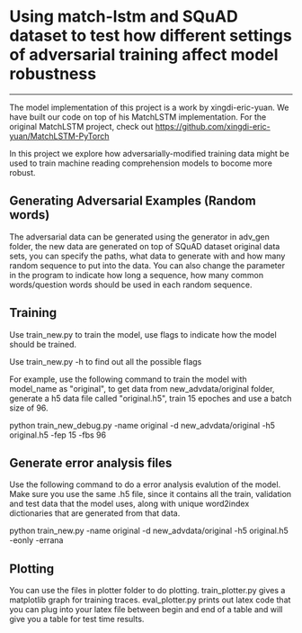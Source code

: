 # Using match-lstm and SQuAD dataset to test how different settings of adversarial training affect model robustness
--------------------------------------------------------------------------------
The model implementation of this project is a work by xingdi-eric-yuan. We have built our code on top of his MatchLSTM implementation.
For the original MatchLSTM project, check out https://github.com/xingdi-eric-yuan/MatchLSTM-PyTorch

In this project we explore how adversarially-modified training data might be used to train machine reading comprehension models to bocome more robust.

## Generating Adversarial Examples (Random words)

The adversarial data can be generated using the generator in adv_gen folder, the new data are generated on top of SQuAD dataset original data sets, you can specify the paths, what data to generate with and how many random sequence to put into the data. You can also change the parameter in the program to indicate how long a sequence, how many common words/question words should be used in each random sequence.

## Training

Use train_new.py to train the model, use flags to indicate how the model should be trained.

Use train_new.py -h to find out all the possible flags

For example, use the following command to train the model with model_name as "original", to get data from new_advdata/original folder, generate a h5 data file called "original.h5", train 15 epoches and use a batch size of 96.

python train_new_debug.py -name original -d new_advdata/original -h5 original.h5 -fep 15 -fbs 96

## Generate error analysis files

Use the following command to do a error analysis evalution of the model. Make sure you use the same .h5 file, since it contains all the train, validation and test data that the model uses, along with unique word2index dictionaries that are generated from that data.

python train_new.py -name original -d new_advdata/original -h5 original.h5 -eonly -errana

## Plotting

You can use the files in plotter folder to do plotting. train_plotter.py gives a matplotlib graph for training traces. eval_plotter.py prints out latex code that you can plug into your latex file between begin and end of a table and will give you a table for test time results.
